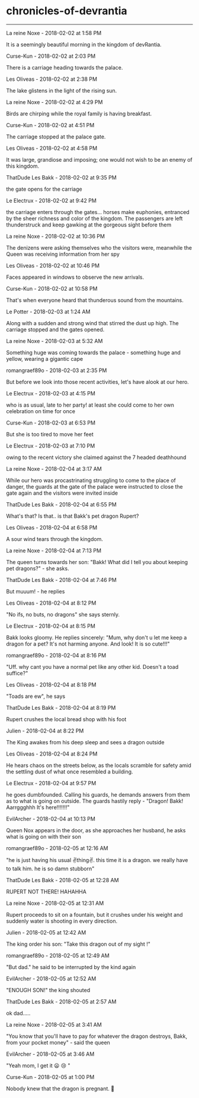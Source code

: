 # chronicles-of-devrantia

---

La reine Noxe - 2018-02-02 at 1:58 PM

It is a seemingly beautiful morning in the kingdom of devRantia.


Curse-Kun - 2018-02-02 at 2:03 PM

There is a carriage heading towards the palace.


Les Oliveas - 2018-02-02 at 2:38 PM

The lake glistens in the light of the rising sun.


La reine Noxe - 2018-02-02 at 4:29 PM

Birds are chirping while the royal family is having breakfast.


Curse-Kun - 2018-02-02 at 4:51 PM

The carriage stopped at the palace gate.


Les Oliveas - 2018-02-02 at 4:58 PM

It was large, grandiose and imposing; one would not wish to be an enemy of this kingdom.


ThatDude Les Bakk - 2018-02-02 at 9:35 PM

the gate opens for the carriage


Le Electrux - 2018-02-02 at 9:42 PM

the carriage enters through the gates... horses make euphonies, entranced by the sheer richness and color of the kingdom. The passengers are left thunderstruck and keep gawking at the gorgeous sight before them


La reine Noxe - 2018-02-02 at 10:36 PM

The denizens were asking themselves who the visitors were, meanwhile the Queen was receiving information from her spy


Les Oliveas - 2018-02-02 at 10:46 PM

Faces appeared in windows to observe the new arrivals.


Curse-Kun - 2018-02-02 at 10:58 PM

That's when everyone heard that thunderous sound from the mountains.


Le Potter - 2018-02-03 at 1:24 AM

Along with a sudden and strong wind that stirred the dust up high.  The carriage stopped and the gates opened.


La reine Noxe - 2018-02-03 at 5:32 AM

Something huge was coming towards the palace - something huge and yellow, wearing a gigantic cape


romangraef89o - 2018-02-03 at 2:35 PM

But before we look into those recent activities, let's have alook at our hero.


Le Electrux - 2018-02-03 at 4:15 PM

who is as usual, late to her party! at least she could come to her own celebration on time for once


Curse-Kun - 2018-02-03 at 6:53 PM

But she is too tired to move her feet


Le Electrux - 2018-02-03 at 7:10 PM

owing to the recent victory she claimed against the 7 headed deathhound


La reine Noxe - 2018-02-04 at 3:17 AM

While our hero was procastrinating struggling to come to the place of danger, the guards at the gate of the palace were instructed to close the gate again and the visitors were invited inside


ThatDude Les Bakk - 2018-02-04 at 6:55 PM

What's that? Is that.. is that Bakk's pet dragon Rupert?


Les Oliveas - 2018-02-04 at 6:58 PM

A sour wind tears through the kingdom.


La reine Noxe - 2018-02-04 at 7:13 PM

The queen turns towards her son: "Bakk! What did I tell you about keeping pet dragons?" - she asks.


ThatDude Les Bakk - 2018-02-04 at 7:46 PM

But muuum! - he replies


Les Oliveas - 2018-02-04 at 8:12 PM

"No ifs, no buts, no dragons" she says sternly.


Le Electrux - 2018-02-04 at 8:15 PM

Bakk looks gloomy. He replies sincerely: "Mum, why don't u let me keep a dragon for a pet? It's not harming anyone. And look! It is so cute!!!"


romangraef89o - 2018-02-04 at 8:16 PM

"Uff. why cant you have a normal pet like any other kid. Doesn't a toad suffice?"


Les Oliveas - 2018-02-04 at 8:18 PM

"Toads are ew", he says


ThatDude Les Bakk - 2018-02-04 at 8:19 PM

Rupert crushes the local bread shop with his foot


Julien - 2018-02-04 at 8:22 PM

The King awakes from his deep sleep and sees a dragon outside


Les Oliveas - 2018-02-04 at 8:24 PM

He hears chaos on the streets below, as the locals scramble for safety amid the settling dust of what once resembled a building.


Le Electrux - 2018-02-04 at 9:57 PM

he goes dumbfounded. Calling his guards, he demands answers from them as to what is going on outside. The guards hastily reply - "Dragon! Bakk! Aarrggghhh It's here!!!!!!!"


EvilArcher - 2018-02-04 at 10:13 PM

Queen Nox appears in the door, as she approaches her husband, he asks what is going on with their son


romangraef89o - 2018-02-05 at 12:16 AM

"he is just having his usual :v:thing:v:. this time it is a dragon. we really have to talk him. he is so damn stubborn"


ThatDude Les Bakk - 2018-02-05 at 12:28 AM

RUPERT NOT THERE! HAHAHHA


La reine Noxe - 2018-02-05 at 12:31 AM

Rupert proceeds to sit on a fountain, but it crushes under his weight and suddenly water is shooting in every direction.


Julien - 2018-02-05 at 12:42 AM

The king order his son: "Take this dragon out of my sight !"


romangraef89o - 2018-02-05 at 12:49 AM

"But dad." he said to be interrupted by the kind again


EvilArcher - 2018-02-05 at 12:52 AM

"ENOUGH SON!" the king shouted


ThatDude Les Bakk - 2018-02-05 at 2:57 AM

ok dad.....


La reine Noxe - 2018-02-05 at 3:41 AM

"You know that you'll have to pay for whatever the dragon destroys, Bakk, from your pocket money" - said the queen


EvilArcher - 2018-02-05 at 3:46 AM

"Yeah mom, I get it :frowning: :cry: "


Curse-Kun - 2018-02-05 at 1:00 PM

Nobody knew that the dragon is pregnant.  :dragon_face:
